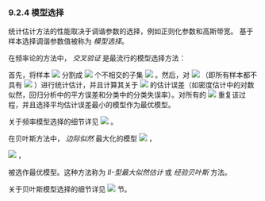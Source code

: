 ### 9.2.4 模型选择


统计估计方法的性能取决于调谐参数的选择，例如正则化参数和高斯带宽。 基于样本选择调谐参数值被称为 *模型选择*。  

在频率论的方法中， *交叉验证* 是最流行的模型选择方法：  

首先，将样本 <img src="http://latex.codecogs.com/gif.latex?\mathfrak{D}=\left\{x_i\right\}_{i=1}^{n}" style="border:none;"> 分割成 <img src="http://latex.codecogs.com/gif.latex?k" style="border:none;"> 个不相交的子集 <img src="http://latex.codecogs.com/gif.latex?\mathfrak{D_1},\cdots,\mathfrak{D_k}" style="border:none;"> 。然后，对 <img src="http://latex.codecogs.com/gif.latex?\mathfrak{D}\setminus\mathfrak{D_j}" style="border:none;"> （即所有样本都不具有 <img src="http://latex.codecogs.com/gif.latex?\mathfrak{D_j}" style="border:none;"> ）进行统计估计，并且计算其关于 <img src="http://latex.codecogs.com/gif.latex?\mathfrak{D_j}" style="border:none;"> 的估计误差（如密度估计中的对数似然，回归分析中的平方误差和分类中的分类失误率）。对所有的 <img src="http://latex.codecogs.com/gif.latex?j=1,\cdots,k" style="border:none;"> 重复该过程，并且选择平均估计误差最小的模型作为最优模型。  

关于频率模型选择的细节详见 <img src="http://latex.codecogs.com/gif.latex?Chapter14" style="border:none;"> 。  

在贝叶斯方法中， *边际似然* 最大化的模型 <img src="http://latex.codecogs.com/gif.latex?\mathfrak{M}" style="border:none;"> ，  

<img src="http://latex.codecogs.com/gif.latex?p(\mathfrak{D}\mid\mathfrak{M})=\int%20p(\mathfrak{D}\mid\theta,\mathfrak{M})p(\theta\mid\mathfrak{M})d\theta" style="border:none;"> ，  

被选作最优模型。这种方法称为 *II-型最大似然估计* 或 *经验贝叶斯* 方法。  

关于贝叶斯模型选择的细节详见 <img src="http://latex.codecogs.com/gif.latex?17.4" style="border:none;"> 节。
